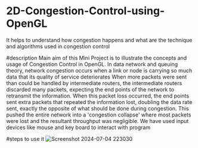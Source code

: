 # 2D-Congestion-Control-using-OpenGL
It helps to understand how congestion happens and what are the technique and algorithms used in congestion control

#description
Main aim of this Mini Project is to illustrate the concepts and usage of Congestion 
Control in OpenGL. In data network and queuing theory, network congestion occurs when 
a link or node is carrying so much data that its quality of service deteriorates When more 
packets were sent than could be handled by intermediate routers, the intermediate routers 
discarded many packets, expecting the end points of the network to retransmit the 
information. When this packet loss occurred, the end points sent extra packets that 
repeated the information lost, doubling the data rate sent, exactly the opposite of what 
should be done during congestion. This pushed the entire network into a 'congestion 
collapse' where most packets were lost and the resultant throughput was negligible. We 
have used input devices like mouse and key board to interact with program

#steps to use it
![Screenshot 2024-07-04 223030](https://github.com/user-attachments/assets/f2b1bfbb-2bbd-4e5c-878d-6da8cf995924)
